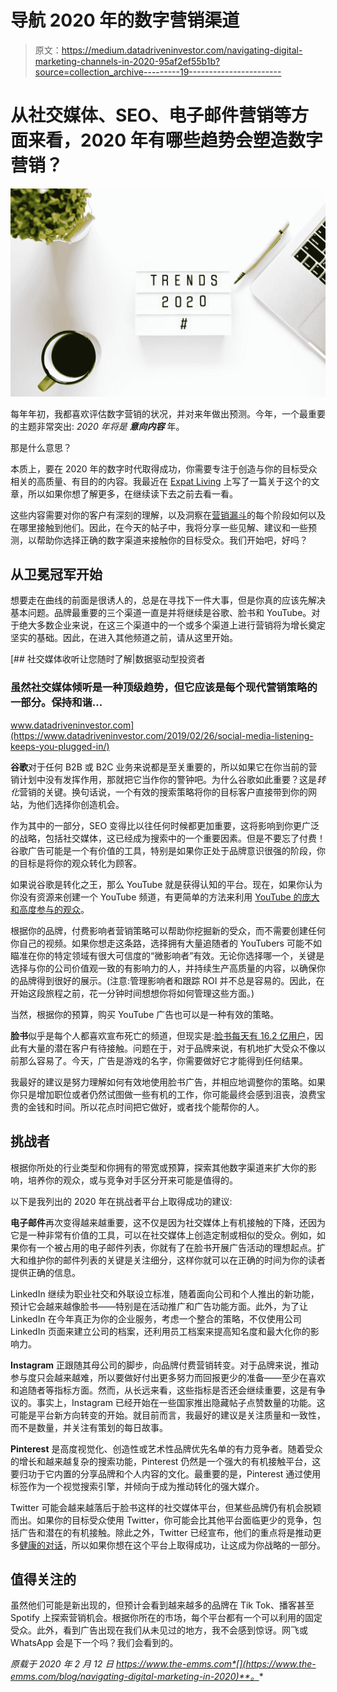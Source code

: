 # 导航 2020 年的数字营销渠道

> 原文：<https://medium.datadriveninvestor.com/navigating-digital-marketing-channels-in-2020-95af2ef55b1b?source=collection_archive---------19----------------------->

# 从社交媒体、SEO、电子邮件营销等方面来看，2020 年有哪些趋势会塑造数字营销？

![](img/0d088a60e31213860ac1fb13144bf2e8.png)

每年年初，我都喜欢评估数字营销的状况，并对来年做出预测。今年，一个最重要的主题非常突出: *2020 年将是* ***意向内容*** 年。

那是什么意思？

本质上，要在 2020 年的数字时代取得成功，你需要专注于创造与你的目标受众相关的高质量、有目的的内容。我最近在 [Expat Living](https://expatliving.sg/digital-marketing-strategy-content-and-planning/) 上写了一篇关于这个的文章，所以如果你想了解更多，在继续读下去之前去看一看。

这些内容需要对你的客户有深刻的理解，以及洞察在[营销漏斗](https://www.the-emms.com/blog/how-to-create-a-marketing-plan-for-your-start-up)的每个阶段如何以及在哪里接触到他们。因此，在今天的帖子中，我将分享一些见解、建议和一些预测，以帮助你选择正确的数字渠道来接触你的目标受众。我们开始吧，好吗？

## 从卫冕冠军开始

想要走在曲线的前面是很诱人的，总是在寻找下一件大事，但是你真的应该先解决基本问题。品牌最重要的三个渠道一直是并将继续是谷歌、脸书和 YouTube。对于绝大多数企业来说，在这三个渠道中的一个或多个渠道上进行营销将为增长奠定坚实的基础。因此，在进入其他频道之前，请从这里开始。

[](https://www.datadriveninvestor.com/2019/02/26/social-media-listening-keeps-you-plugged-in/) [## 社交媒体收听让您随时了解|数据驱动型投资者

### 虽然社交媒体倾听是一种顶级趋势，但它应该是每个现代营销策略的一部分。保持和谐…

www.datadriveninvestor.com](https://www.datadriveninvestor.com/2019/02/26/social-media-listening-keeps-you-plugged-in/) 

**谷歌**对于任何 B2B 或 B2C 业务来说都是至关重要的，所以如果它在你当前的营销计划中没有发挥作用，那就把它当作你的警钟吧。为什么谷歌如此重要？这是*转化*营销的关键。换句话说，一个有效的搜索策略将你的目标客户直接带到你的网站，为他们选择你创造机会。

作为其中的一部分，SEO 变得比以往任何时候都更加重要，这将影响到你更广泛的战略，包括社交媒体，这已经成为搜索中的一个重要因素。但是不要忘了付费！谷歌广告可能是一个有价值的工具，特别是如果你正处于品牌意识很强的阶段，你的目标是将你的观众转化为顾客。

如果说谷歌是转化之王，那么 YouTube 就是获得认知的平台。现在，如果你认为你没有资源来创建一个 YouTube 频道，有更简单的方法来利用 [YouTube 的庞大和高度参与的观众](https://www.omnicoreagency.com/youtube-statistics/)。

根据你的品牌，付费影响者营销策略可以帮助你挖掘新的受众，而不需要创建任何你自己的视频。如果你想走这条路，选择拥有大量追随者的 YouTubers 可能不如瞄准在你的特定领域有很大可信度的“微影响者”有效。无论你选择哪一个，关键是选择与你的公司价值观一致的有影响力的人，并持续生产高质量的内容，以确保你的品牌得到很好的展示。(注意:管理影响者和跟踪 ROI 并不总是容易的。因此，在开始这段旅程之前，花一分钟时间想想你将如何管理这些方面。)

当然，根据你的预算，购买 YouTube 广告也可以是一种有效的策略。

**脸书**似乎是每个人都喜欢宣布死亡的频道，但现实是:[脸书每天有 16.2 亿用户](https://sproutsocial.com/insights/facebook-stats-for-marketers/)，因此有大量的潜在客户有待接触。问题在于，对于品牌来说，有机地扩大受众不像以前那么容易了。今天，广告是游戏的名字，你需要做好它才能得到任何结果。

我最好的建议是努力理解如何有效地使用脸书广告，并相应地调整你的策略。如果你只是增加职位或者仍然试图做一些有机的工作，你可能最终会感到沮丧，浪费宝贵的金钱和时间。所以花点时间把它做好，或者找个能帮你的人。

## 挑战者

根据你所处的行业类型和你拥有的带宽或预算，探索其他数字渠道来扩大你的影响，培养你的观众，或与竞争对手区分开来可能是值得的。

以下是我列出的 2020 年在挑战者平台上取得成功的建议:

**电子邮件**再次变得越来越重要，这不仅是因为社交媒体上有机接触的下降，还因为它是一种非常有价值的工具，可以在社交媒体上创造定制或相似的受众。例如，如果你有一个被占用的电子邮件列表，你就有了在脸书开展广告活动的理想起点。扩大和维护你的邮件列表的关键是关注细分，这样你就可以在正确的时间为你的读者提供正确的信息。

LinkedIn 继续为职业社交和外联设立标准，随着面向公司和个人推出的新功能，预计它会越来越像脸书——特别是在活动推广和广告功能方面。此外，为了让 LinkedIn 在今年真正为你的企业服务，考虑一个整合的策略，不仅使用公司 LinkedIn 页面来建立公司的档案，还利用员工档案来提高知名度和最大化你的影响力。

**Instagram** 正跟随其母公司的脚步，向品牌付费营销转变。对于品牌来说，推动参与度只会越来越难，所以要做好付出更多努力而回报更少的准备——至少在喜欢和追随者等指标方面。然而，从长远来看，这些指标是否还会继续重要，这是有争议的。事实上，Instagram 已经开始在一些国家推出隐藏帖子点赞数量的功能。这可能是平台新方向转变的开始。就目前而言，我最好的建议是关注质量和一致性，而不是数量，并关注有策划的每日故事。

**Pinterest** 是高度视觉化、创造性或艺术性品牌优先名单的有力竞争者。随着受众的增长和越来越复杂的搜索功能，Pinterest 仍然是一个强大的有机接触平台，这要归功于它内置的分享品牌和个人内容的文化。最重要的是，Pinterest 通过使用标签作为一个视觉搜索引擎，并倾向于成为推动转化的强大媒介。

Twitter 可能会越来越落后于脸书这样的社交媒体平台，但某些品牌仍有机会脱颖而出。如果你的目标受众使用 Twitter，你可能会比其他平台面临更少的竞争，包括广告和潜在的有机接触。除此之外，Twitter 已经宣布，他们的重点将是推动更多[健康的对话](https://www.washingtonpost.com/technology/2019/02/07/twitter-reveals-its-daily-active-user-numbers-first-time/)，所以如果你想在这个平台上取得成功，让这成为你战略的一部分。

## 值得关注的

虽然他们可能是新出现的，但预计会看到越来越多的品牌在 Tik Tok、播客甚至 Spotify 上探索营销机会。根据你所在的市场，每个平台都有一个可以利用的固定受众。此外，看到广告出现在我们从未见过的地方，我不会感到惊讶。网飞或 WhatsApp 会是下一个吗？我们会看到的。

*原载于 2020 年 2 月 12 日 https://www.the-emms.com*[](https://www.the-emms.com/blog/navigating-digital-marketing-in-2020)**。**